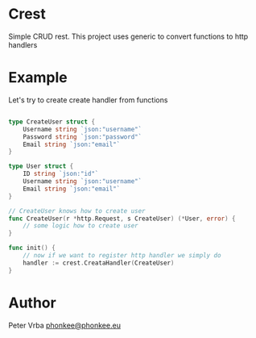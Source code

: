 # Crest

Simple CRUD rest. This project uses generic to convert functions to http handlers

# Example

Let's try to create create handler from functions

```go

type CreateUser struct {
    Username string `json:"username"`
    Password string `json:"password"`
    Email string `json:"email"`
}

type User struct {
    ID string `json:"id"`
    Username string `json:"username"`
    Email string `json:"email"`
}

// CreateUser knows how to create user
func CreateUser(r *http.Request, s CreateUser) (*User, error) {
    // some logic how to create user
}

func init() {
    // now if we want to register http handler we simply do
    handler := crest.CreataHandler(CreateUser)
}
```

# Author
Peter Vrba <phonkee@phonkee.eu>
